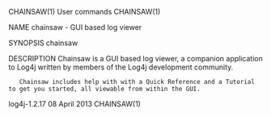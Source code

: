 CHAINSAW(1)                                                                                     User commands                                                                                     CHAINSAW(1)



NAME
       chainsaw - GUI based log viewer


SYNOPSIS
       chainsaw


DESCRIPTION
       Chainsaw is a GUI based log viewer, a companion application to Log4j written by members of the Log4j development community.

       Chainsaw includes help with with a Quick Reference and a Tutorial to get you started, all viewable from within the GUI.



log4j-1.2.17                                                                                    08 April 2013                                                                                     CHAINSAW(1)
